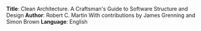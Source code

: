 **Title**: Clean Architecture. A Craftsman's Guide to Software Structure and Design
**Author**: Robert C. Martin
With contributions by James Grenning and Simon Brown
**Language**: English
